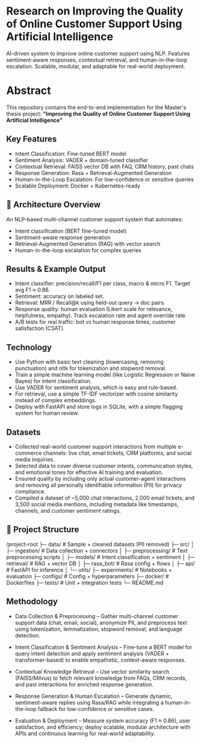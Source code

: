 # Research on Improving the Quality of Online Customer Support Using Artificial Intelligence

AI-driven system to improve online customer support using NLP. Features sentiment-aware responses, contextual retrieval, and human-in-the-loop escalation. Scalable, modular, and adaptable for real-world deployment.

# Abstract

This repository contains the end-to-end implementation for the Master's thesis project: **"Improving the Quality of Online Customer Support Using Artificial Intelligence"**

## Key Features
- Intent Classification: Fine-tuned BERT model
- Sentiment Analysis: VADER + domain-tuned classifier
- Contextual Retrieval: FAISS vector DB with FAQ, CRM history, past chats
- Response Generation: Rasa + Retrieval-Augmented Generation
- Human-in-the-Loop Escalation: For low-confidence or sensitive queries
- Scalable Deployment: Docker + Kubernetes-ready

## 🚀 Architecture Overview
An NLP-based multi-channel customer support system that automates:
- Intent classification (BERT fine-tuned model)
- Sentiment-aware response generation
- Retrieval-Augmented Generation (RAG) with vector search
- Human-in-the-loop escalation for complex queries

## Results & Example Output
- Intent classifier: precision/recall/F1 per class, macro & micro F1. Target avg F1 ≈ 0.86.
- Sentiment: accuracy on labeled set.
- Retrieval: MRR / Recall@k using held-out query → doc pairs.
- Response quality: human evaluation (Likert scale for relevance, helpfulness, empathy). Track escalation rate and agent override rate.
- A/B tests for real traffic: bot vs human response times, customer satisfaction (CSAT).

## Technology
- Use Python with basic text cleaning (lowercasing, removing punctuation) and nltk for tokenization and stopword removal.
- Train a simple machine learning model (like Logistic Regression or Naive Bayes) for intent classification.
- Use VADER for sentiment analysis, which is easy and rule-based.
- For retrieval, use a simple TF-IDF vectorizer with cosine similarity instead of complex embeddings.
- Deploy with FastAPI and store logs in SQLite, with a simple flagging system for human review.

## Datasets
- Collected real-world customer support interactions from multiple e-commerce channels: live chat, email tickets, CRM platforms, and social media inquiries.
- Selected data to cover diverse customer intents, communication styles, and emotional tones for effective AI training and evaluation.
- Ensured quality by including only actual customer-agent interactions and removing all personally identifiable information (PII) for privacy compliance.
- Compiled a dataset of ~5,000 chat interactions, 2,000 email tickets, and 3,500 social media mentions, including metadata like timestamps, channels, and customer sentiment ratings.

## 📂 Project Structure
/project-root
├─ data/ # Sample + cleaned datasets (PII removed)
├─ src/
│ ├─ ingestion/ # Data collection + connectors
│ ├─ preprocessing/ # Text preprocessing scripts
│ ├─ models/ # Intent classification + sentiment
│ ├─ retrieval/ # RAG + vector DB
│ ├─ rasa_bot/ # Rasa config + flows
│ ├─ api/ # FastAPI for inference
│ └─ utils/
├─ experiments/ # Notebooks + evaluation
├─ configs/ # Config + hyperparameters
├─ docker/ # Dockerfiles
├─ tests/ # Unit + integration tests
└─ README.md

## Methodology
- Data Collection & Preprocessing – Gather multi-channel customer support data (chat, email, social), anonymize PII, and preprocess text using tokenization, lemmatization, stopword removal, and language detection.

- Intent Classification & Sentiment Analysis – Fine-tune a BERT model for query intent detection and apply sentiment analysis (VADER + transformer-based) to enable empathetic, context-aware responses.

- Contextual Knowledge Retrieval – Use vector similarity search (FAISS/Milvus) to fetch relevant knowledge from FAQs, CRM records, and past interactions for enriched response generation.

- Response Generation & Human Escalation – Generate dynamic, sentiment-aware replies using Rasa/RAG while integrating a human-in-the-loop fallback for low-confidence or sensitive cases.

- Evaluation & Deployment – Measure system accuracy (F1 ≈ 0.86), user satisfaction, and efficiency; deploy scalable, modular architecture with APIs and continuous learning for real-world adaptability.


